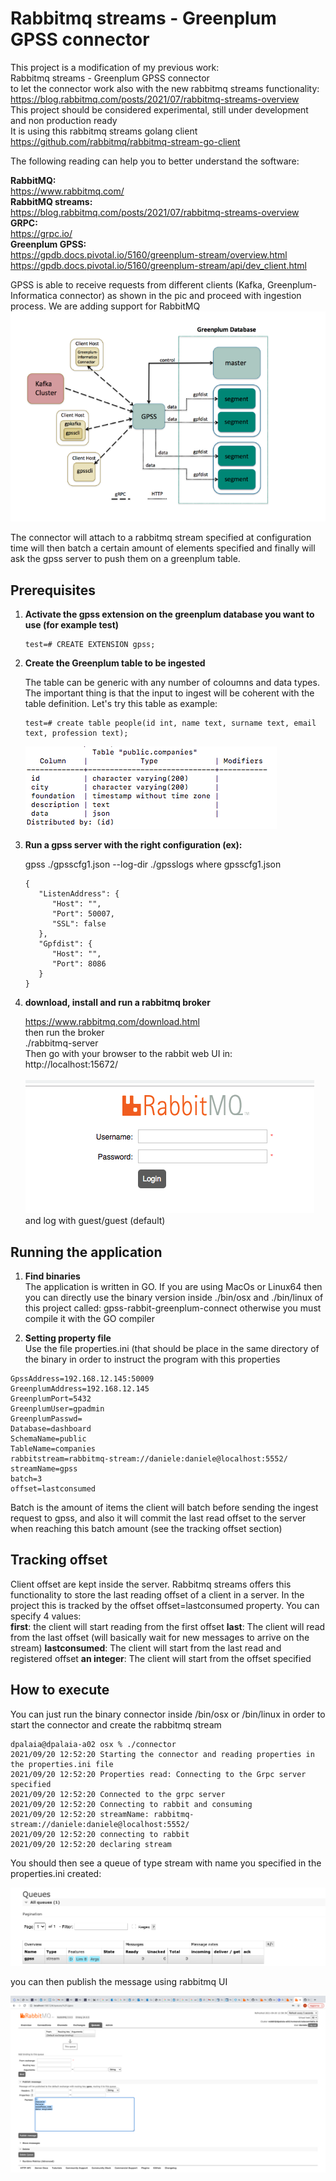 # Rabbitmq streams - Greenplum GPSS connector

This project is a modification of my previous work: </br> 
Rabbitmq streams - Greenplum GPSS connector</br> 
to let the connector work also with the new rabbitmq streams functionality: </br>
https://blog.rabbitmq.com/posts/2021/07/rabbitmq-streams-overview</br>
This project should be considered experimental, still under development and non production ready  </br>
It is using this rabbitmq streams golang client </br>
https://github.com/rabbitmq/rabbitmq-stream-go-client </br>

The following reading can help you to better understand the software:

**RabbitMQ:** </br>
https://www.rabbitmq.com/ </br>
**RabbitMQ streams:** </br>
https://blog.rabbitmq.com/posts/2021/07/rabbitmq-streams-overview</br>
**GRPC:**  </br>
https://grpc.io/ </br>
**Greenplum GPSS:**</br>
https://gpdb.docs.pivotal.io/5160/greenplum-stream/overview.html</br>
https://gpdb.docs.pivotal.io/5160/greenplum-stream/api/dev_client.html</br>

GPSS is able to receive requests from different clients (Kafka, Greenplum-Informatica connector) as shown in the pic and proceed with ingestion process. We are adding support for RabbitMQ
![Screenshot](./pics/image2.png)

The connector will attach to a rabbitmq stream specified at configuration time will then batch a certain amount of elements specified and finally will ask the gpss server to push them on a greenplum table. </br>

## Prerequisites

1. **Activate the gpss extension on the greenplum database you want to use (for example test)**
   
      ```
      test=# CREATE EXTENSION gpss;
      ```
   
2. **Create the Greenplum table to be ingested**

      The table can be generic with any number of coloumns and data types. The important thing is that the input to ingest         will be coherent with the table definition. Let's try this table as example:
   
      ```
      test=# create table people(id int, name text, surname text, email text, profession text);
      ```

   ![Screenshot](./pics/definition.png)
   
3. **Run a gpss server with the right configuration (ex):**
  
      gpss ./gpsscfg1.json --log-dir ./gpsslogs
      where gpsscfg1.json 
  
      ```
      {
         "ListenAddress": {
            "Host": "",
            "Port": 50007,
            "SSL": false
         },
         "Gpfdist": {
            "Host": "",
            "Port": 8086
         }
      }
      ```

4. **download, install and run a rabbitmq broker**

      https://www.rabbitmq.com/download.html </br>
      then run the broker </br>
      ./rabbitmq-server </br>
      Then go with your browser to the rabbit web UI in: </br>
      http://localhost:15672/ </br></br>
      ![Screenshot](./pics/connection.png)<br/>
      and log with guest/guest (default)
      
## Running the application

1. **Find binaries** </br>
The application is written in GO. If you are using MacOs or Linux64 then you can directly use the binary version inside ./bin/osx and ./bin/linux of this project called: gpss-rabbit-greenplum-connect otherwise you must compile it with the GO compiler<br/>

2. **Setting property file**    
Use the file properties.ini (that should be place in the same directory of the binary in order to instruct the program        with this properties

```
GpssAddress=192.168.12.145:50009
GreenplumAddress=192.168.12.145
GreenplumPort=5432
GreenplumUser=gpadmin
GreenplumPasswd=
Database=dashboard
SchemaName=public
TableName=companies 
rabbitstream=rabbitmq-stream://daniele:daniele@localhost:5552/
streamName=gpss
batch=3
offset=lastconsumed
```

Batch is the amount of items the client will batch before sending the ingest request to gpss, and also it will commit the last read offset to the server when reaching this batch amount (see the tracking offset section)

## Tracking offset

Client offset are kept inside the server. Rabbitmq streams offers this functionality to store the last reading offset of a client in a server.
In the project this is tracked by the offset offset=lastconsumed property.
You can specify 4 values: </br>
**first**: the client will start reading from the first offset
**last**: The client will read from the last offset (will basically wait for new messages to arrive on the stream)
**lastconsumed**: The client will start from the last read and registered offset
**an integer**: The client will start from the offset specified

## How to execute

You can just run the binary connector inside /bin/osx or /bin/linux in order to start the connector and create the rabbitmq stream

```
dpalaia@dpalaia-a02 osx % ./connector
2021/09/20 12:52:20 Starting the connector and reading properties in the properties.ini file
2021/09/20 12:52:20 Properties read: Connecting to the Grpc server specified
2021/09/20 12:52:20 Connected to the grpc server
2021/09/20 12:52:20 Connecting to rabbit and consuming
2021/09/20 12:52:20 streamName: rabbitmq-stream://daniele:daniele@localhost:5552/
2021/09/20 12:52:20 connecting to rabbit
2021/09/20 12:52:20 declaring stream
```

You should then see a queue of type stream with name you specified in the properties.ini created:

 ![Screenshot](./pics/stream.png)<br/>
 
 you can then publish the message using rabbitmq UI
 
  ![Screenshot](./pics/publish.png)<br/>
 
 
 
